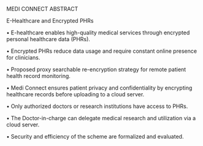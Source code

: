                        

 MEDI CONNECT 
 ABSTRACT 

E-Healthcare and Encrypted PHRs 

• E-healthcare enables high-quality medical services through encrypted personal healthcare data (PHRs). 

• Encrypted PHRs reduce data usage and require constant online presence for clinicians. 

• Proposed proxy searchable re-encryption strategy for remote patient health record monitoring. 

• Medi Connect ensures patient privacy and confidentiality by encrypting healthcare records before uploading to a cloud server. 

• Only authorized doctors or research institutions have access to PHRs. 

• The Doctor-in-charge can delegate medical research and utilization via a cloud server. 

• Security and efficiency of the scheme are formalized and evaluated. 
